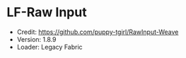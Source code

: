 # LF-Raw Input
- Credit: https://github.com/puppy-tgirl/RawInput-Weave
- Version: 1.8.9
- Loader: Legacy Fabric